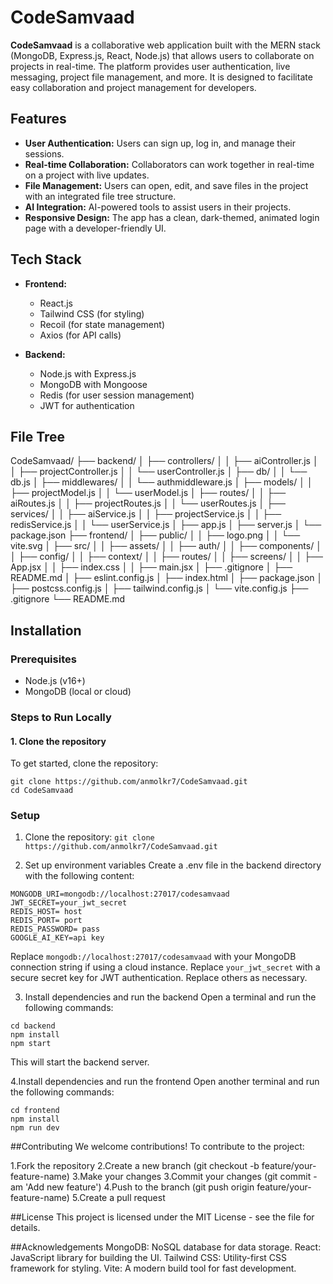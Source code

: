# CodeSamvaad

**CodeSamvaad** is a collaborative web application built with the MERN stack (MongoDB, Express.js, React, Node.js) that allows users to collaborate on projects in real-time. The platform provides user authentication, live messaging, project file management, and more. It is designed to facilitate easy collaboration and project management for developers.

## Features

- **User Authentication:** Users can sign up, log in, and manage their sessions.
- **Real-time Collaboration:** Collaborators can work together in real-time on a project with live updates.
- **File Management:** Users can open, edit, and save files in the project with an integrated file tree structure.
- **AI Integration:** AI-powered tools to assist users in their projects.
- **Responsive Design:** The app has a clean, dark-themed, animated login page with a developer-friendly UI.

## Tech Stack

- **Frontend:**
  - React.js
  - Tailwind CSS (for styling)
  - Recoil (for state management)
  - Axios (for API calls)

- **Backend:**
  - Node.js with Express.js
  - MongoDB with Mongoose
  - Redis (for user session management)
  - JWT for authentication

## File Tree
CodeSamvaad/
├── backend/
│   ├── controllers/
│   │   ├── aiController.js
│   │   ├── projectController.js
│   │   └── userController.js
│   ├── db/
│   │   └── db.js
│   ├── middlewares/
│   │   └── authmiddleware.js
│   ├── models/
│   │   ├── projectModel.js
│   │   └── userModel.js
│   ├── routes/
│   │   ├── aiRoutes.js
│   │   ├── projectRoutes.js
│   │   └── userRoutes.js
│   ├── services/
│   │   ├── aiService.js
│   │   ├── projectService.js
│   │   ├── redisService.js
│   │   └── userService.js
│   ├── app.js
│   ├── server.js
│   └── package.json
├── frontend/
│   ├── public/
│   │   ├── logo.png
│   │   └── vite.svg
│   ├── src/
│   │   ├── assets/
│   │   ├── auth/
│   │   ├── components/
│   │   ├── config/
│   │   ├── context/
│   │   ├── routes/
│   │   ├── screens/
│   │   ├── App.jsx
│   │   ├── index.css
│   │   ├── main.jsx
│   ├── .gitignore
│   ├── README.md
│   ├── eslint.config.js
│   ├── index.html
│   ├── package.json
│   ├── postcss.config.js
│   ├── tailwind.config.js
│   └── vite.config.js
├── .gitignore
└── README.md

## Installation

### Prerequisites

- Node.js (v16+)
- MongoDB (local or cloud)

### Steps to Run Locally

#### 1. Clone the repository

To get started, clone the repository:

```
git clone https://github.com/anmolkr7/CodeSamvaad.git
cd CodeSamvaad 
```
### Setup

1. Clone the repository:
   `git clone https://github.com/anmolkr7/CodeSamvaad.git`

2. Set up environment variables
Create a .env file in the backend directory with the following content:
```
MONGODB_URI=mongodb://localhost:27017/codesamvaad
JWT_SECRET=your_jwt_secret
REDIS_HOST= host
REDIS_PORT= port
REDIS_PASSWORD= pass
GOOGLE_AI_KEY=api key
```
Replace `mongodb://localhost:27017/codesamvaad` with your MongoDB connection string if using a cloud instance.
Replace `your_jwt_secret` with a secure secret key for JWT authentication.
Replace others as necessary.

3. Install dependencies and run the backend
Open a terminal and run the following commands:
```
cd backend
npm install
npm start
```
This will start the backend server.

4.Install dependencies and run the frontend
Open another terminal and run the following commands:
```
cd frontend
npm install
npm run dev
```
##Contributing
We welcome contributions! To contribute to the project:

1.Fork the repository
2.Create a new branch (git checkout -b feature/your-feature-name)
3.Make your changes
3.Commit your changes (git commit -am 'Add new feature')
4.Push to the branch (git push origin feature/your-feature-name)
5.Create a pull request

##License
This project is licensed under the MIT License - see the  file for details.

##Acknowledgements
MongoDB: NoSQL database for data storage.
React: JavaScript library for building the UI.
Tailwind CSS: Utility-first CSS framework for styling.
Vite: A modern build tool for fast development.
